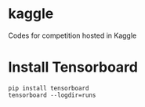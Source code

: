 # kaggle
Codes for competition hosted in Kaggle

# Install Tensorboard
    pip install tensorboard
    tensorboard --logdir=runs
